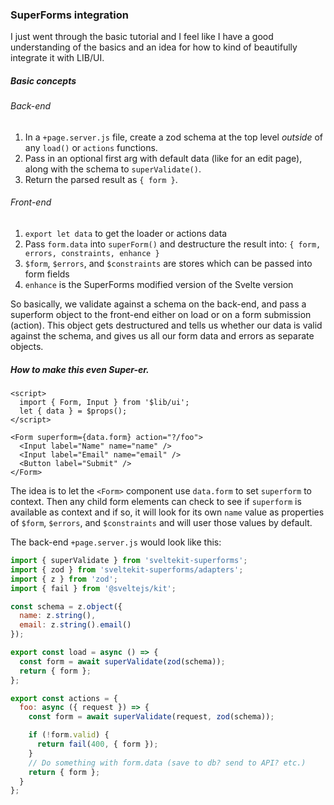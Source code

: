 ### SuperForms integration

I just went through the basic tutorial and I feel like I have a good understanding of the basics and an idea for how to kind of beautifully integrate it with LIB/UI.

##### Basic concepts

###### Back-end

1. In a `+page.server.js` file, create a zod schema at the top level *outside* of any `load()` or `actions` functions.
2. Pass in an optional first arg with default data (like for an edit page), along with the schema to `superValidate()`.
3. Return the parsed result as `{ form }`.

###### Front-end

1. `export let data` to get the loader or actions data
2. Pass `form.data` into `superForm()` and destructure the result into:
   `{ form, errors, constraints, enhance }` 
3. `$form`, `$errors`, and `$constraints` are stores which can be passed into form fields
4. `enhance` is the SuperForms modified version of the Svelte version

So basically, we validate against a schema on the back-end, and pass a superform object to the front-end either on load or on a form submission (action). This object gets destructured and tells us whether our data is valid against the schema, and gives us all our form data and errors as separate objects.



##### How to make this even Super-er.

```svelte
<script>
  import { Form, Input } from '$lib/ui';
  let { data } = $props();
</script>

<Form superform={data.form} action="?/foo">
  <Input label="Name" name="name" />
  <Input label="Email" name="email" />
  <Button label="Submit" />
</Form>
```

The idea is to let the `<Form>` component use `data.form` to set `superform` to context. Then any child form elements can check to see if `superform` is available as context and if so, it will look for its own `name` value as properties of `$form`, `$errors`, and `$constraints` and will user those values by default.

The back-end `+page.server.js` would look like this:

```js
import { superValidate } from 'sveltekit-superforms';
import { zod } from 'sveltekit-superforms/adapters';
import { z } from 'zod';
import { fail } from '@sveltejs/kit';

const schema = z.object({
  name: z.string(),
  email: z.string().email()
});

export const load = async () => {
  const form = await superValidate(zod(schema));
  return { form };
};

export const actions = {
  foo: async ({ request }) => {
    const form = await superValidate(request, zod(schema));

    if (!form.valid) {
      return fail(400, { form });
    }
    // Do something with form.data (save to db? send to API? etc.)
    return { form };
  }
};
```

